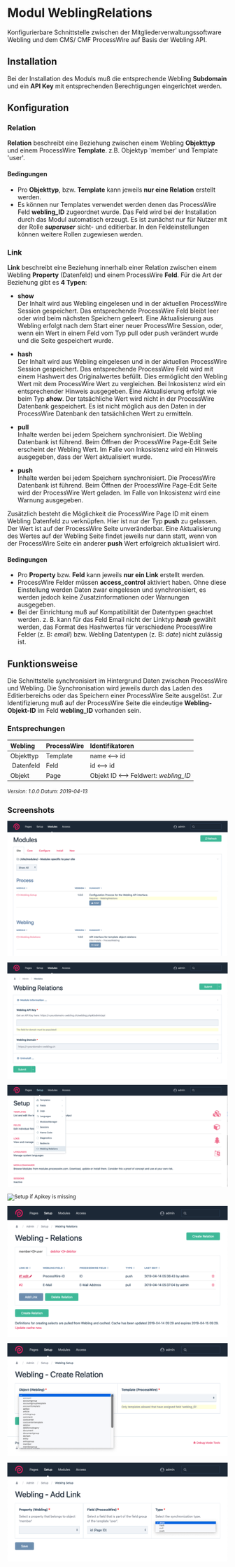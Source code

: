 Modul WeblingRelations
=======================

Konfigurierbare Schnittstelle zwischen der Mitgliederverwaltungssoftware Webling und dem CMS/ CMF ProcessWire auf Basis der Webling API.

## Installation

Bei der Installation des Moduls muß die entsprechende Webling **Subdomain** und ein **API Key** mit entsprechenden Berechtigungen eingerichtet werden.

## Konfiguration

### Relation

**Relation** beschreibt eine Beziehung zwischen einem Webling **Objekttyp** und einem ProcessWire **Template**. z.B. Objektyp 'member' und Template 'user'.

#### Bedingungen
+ Pro **Objekttyp**, bzw. **Template** kann jeweils **nur eine Relation** erstellt werden.
+ Es können nur Templates verwendet werden denen das ProcessWire Feld **webling_ID** zugeordnet wurde. Das Feld wird bei der Installation durch das Modul automatisch erzeugt. Es ist zunächst nur für Nutzer mit der Rolle _**superuser**_ sicht- und editierbar. In den Feldeinstellungen können weitere Rollen zugewiesen werden. 

### Link

**Link** beschreibt eine Beziehung innerhalb einer Relation zwischen einem Webling **Property** (Datenfeld) und einem ProcessWire **Feld**. Für die Art der Beziehung gibt es **4 Typen**:

+ **show**  
Der Inhalt wird aus Webling eingelesen und in der aktuellen ProcessWire Session gespeichert. Das entsprechende ProcessWire Feld bleibt leer oder wird beim nächsten Speichern geleert. Eine Aktualisierung aus Webling erfolgt nach dem Start einer neuer ProcessWire Session, oder, wenn ein Wert in einem Feld vom Typ pull oder push verändert wurde und die Seite gespeichert wurde.

+ **hash**  
Der Inhalt wird aus Webling eingelesen und in der aktuellen ProcessWire Session gespeichert. Das entsprechende ProcessWire Feld wird mit einem Hashwert des Originalwertes befüllt. Dies ermöglicht den Webling Wert mit dem ProcessWire Wert zu vergleichen. Bei Inkosistenz wird ein entsprechender Hinweis ausgegeben. Eine Aktualisierung erfolgt wie beim Typ _**show**_. Der tatsächliche Wert wird nicht in der ProcessWire Datenbank gespeichert. Es ist nicht möglich aus den Daten in der ProcessWire Datenbank den tatsächlichen Wert zu ermitteln.

+ **pull**  
Inhalte werden bei jedem Speichern synchronisiert. Die Webling Datenbank ist führend. Beim Öffnen der ProcessWire Page-Edit Seite erscheint der Webling Wert.
Im Falle von Inkosistenz wird ein Hinweis ausgegeben, dass der Wert aktualisiert wurde.

+ **push**  
Inhalte werden bei jedem Speichern synchronisiert. Die ProcessWire Datenbank ist führend. Beim Öffnen der ProcessWire Page-Edit Seite wird der ProcessWire Wert geladen.
Im Falle von Inkosistenz wird eine Warnung ausgegeben.

Zusätzlich besteht die Möglichkeit die ProcessWire Page ID mit einem Webling Datenfeld zu verknüpfen. Hier ist nur der Typ **push** zu gelassen. Der Wert ist auf der ProcessWire Seite unveränderbar. Eine Aktualisierung des Wertes auf der Webling Seite findet jeweils nur dann statt, wenn von der ProcessWire Seite ein anderer **push** Wert erfolgreich aktualisiert wird.

#### Bedingungen
+ Pro **Property** bzw. **Feld** kann jeweils **nur ein Link** erstellt werden.
+ ProcessWire Felder müssen **access_control** aktiviert haben. Ohne diese Einstellung werden Daten zwar eingelesen und synchronisiert, es werden jedoch keine Zusatzinformationen oder Warnungen ausgegeben.
+ Bei der Einrichtung muß auf Kompatibilität der Datentypen geachtet werden. z. B. kann für das Feld Email nicht der Linktyp ***hash*** gewählt werden, das Format des Hashwertes für verschiedene ProcessWire Felder (z. B: *email*) bzw. Webling Datentypen (z. B: *date*) nicht zulässig ist.


## Funktionsweise

Die Schnittstelle synchronisiert im Hintergrund Daten zwischen ProcessWire und Webling.
Die Synchronisation wird jeweils durch das Laden des Editierbereichs oder das Speichern einer ProcessWire Seite ausgelöst. Zur Identifizierung muß auf der ProcessWire Seite die eindeutige **Webling-Objekt-ID** im Feld **webling_ID** vorhanden sein.

### Entsprechungen

| Webling | ProcessWire | Identifikatoren |
|:--|:--|:--|
| Objekttyp | Template | name &xharr; id |
| Datenfeld | Feld | id &xharr; id |
| Objekt| Page | Objekt ID &xharr; Feldwert: *webling_ID* |

<small>_Version: 1.0.0 Datum: 2019-04-13_

## Screenshots

![List of ProcessWire modules](screenshots/install-1-general.png)

![Module config screen](screenshots/install-2-modul-config.png)

![Setup](screenshots/setup-1-path.png)

![Setup if Apikey is missing](screenshots/setup-2-missing-apikey.png)

![Overview of relations and links](screenshots/setup-8-full.png)

![Overview of relations and links](screenshots/setup-4-relation-create-object.png)

![Link types](screenshots/setup-7-link-types.png)


